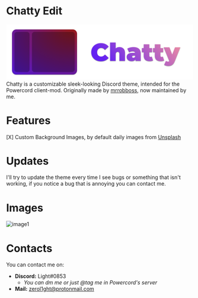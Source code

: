 # Chatty Edit
![chatty-logo](assets/logo2.png)
Chatty is a customizable sleek-looking Discord theme, intended for the Powercord client-mod. 
Originally made by [mrrobboss](https://github.com/mrrobboss), now maintained by me.
# Features
[X] Custom Background Images, by default daily images from [Unsplash](https://unsplash.com/)
# Updates
I'll try to update the theme every time I see bugs or something that isn't working, if you notice a bug that is annoying you can contact me.
# Images
![image1](https://i.imgur.com/CVI0sUh.png)
# Contacts
You can contact me on:
- **Discord:** Light#0853
  - *You can dm me or just @tag me in Powercord's server*
- **Mail:**  zerol1ght@protonmail.com
